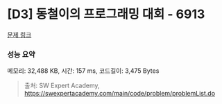 # [D3] 동철이의 프로그래밍 대회 - 6913 

[문제 링크](https://swexpertacademy.com/main/code/problem/problemDetail.do?contestProbId=AWicMVWKTuMDFAUL) 

### 성능 요약

메모리: 32,488 KB, 시간: 157 ms, 코드길이: 3,475 Bytes



> 출처: SW Expert Academy, https://swexpertacademy.com/main/code/problem/problemList.do